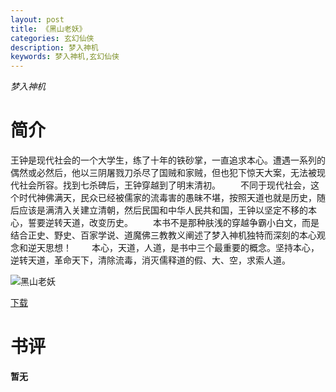 ```yaml
---
layout: post
title: 《黑山老妖》
categories: 玄幻仙侠
description: 梦入神机
keywords: 梦入神机,玄幻仙侠
---
```

*梦入神机*
# 简介
王钟是现代社会的一个大学生，练了十年的铁砂掌，一直追求本心。遭遇一系列的偶然或必然后，他以三阴屠戮刀杀尽了国贼和家贼，但也犯下惊天大案，无法被现代社会所容。找到七杀碑后，王钟穿越到了明末清初。 　　不同于现代社会，这个时代神佛满天，民众已经被儒家的流毒害的愚昧不堪，按照天道也就是历史，随后应该是满清入关建立清朝，然后民国和中华人民共和国，王钟以坚定不移的本心，誓要逆转天道，改变历史。 　　本书不是那种肤浅的穿越争霸小白文，而是结合正史、野史、百家学说、道魔佛三教教义阐述了梦入神机独特而深刻的本心观念和逆天思想！ 　　本心，天道，人道，是书中三个最重要的概念。坚持本心，逆转天道，革命天下，清除流毒，消灭儒释道的假、大、空，求索人道。

![黑山老妖](https://cdn.jsdelivr.net/gh/YYbooks0/yybooks0img@master/bookscover2/黑山老妖.2f8ix0m555es.jpg)

[下载](https://link.jscdn.cn/1drv/aHR0cHM6Ly8xZHJ2Lm1zL3QvcyFBaGU2R2dNWmVFb2poWGs0V2FJSHZKUm5jZDYzP2U9czB1aFZt.txt)
# 书评
**暂无**